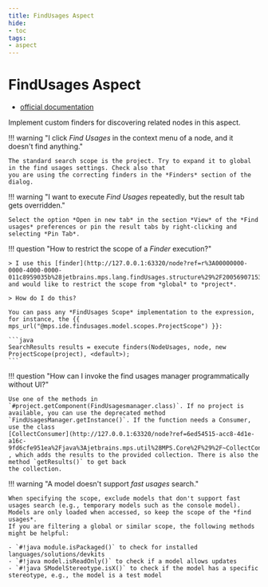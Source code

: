 ```yaml
---
title: FindUsages Aspect
hide:
- toc
tags:
- aspect
---
```


# FindUsages Aspect

- [official documentation](https://www.jetbrains.com/help/mps/find-usages.html#specificstatements)

Implement custom finders for discovering related nodes in this aspect.

!!! warning "I click *Find Usages* in the context menu of a node, and it doesn't find anything."

    The standard search scope is the project. Try to expand it to global in the find usages settings. Check also that
    you are using the correcting finders in the *Finders* section of the dialog. 

!!! warning "I want to execute *Find Usages* repeatedly, but the result tab gets overridden."

    Select the option *Open in new tab* in the section *View* of the *Find usages* preferences or pin the result tabs by right-clicking and selecting *Pin Tab*.

!!! question "How to restrict the scope of a *Finder* execution?"

    > I use this [finder](http://127.0.0.1:63320/node?ref=r%3A00000000-0000-4000-0000-011c8959035b%28jetbrains.mps.lang.findUsages.structure%29%2F2005690715325995353) and would like to restrict the scope from *global* to *project*. 

    > How do I do this?
    
    You can pass any *FindUsages Scope* implementation to the expression, for instance, the {{ mps_url("@mps.ide.findusages.model.scopes.ProjectScope") }}:

    ```java    
    SearchResults results = execute finders(NodeUsages, node, new ProjectScope(project), <default>);
    ```

!!! question "How can I invoke the find usages manager programmatically without UI?"

    Use one of the methods in `#project.getComponent(FindUsagesmanager.class)`. If no project is available, you can use the deprecated method
    `FindUsagesManager.getInstance()`. If the function needs a Consumer, use the class
    [CollectConsumer](http://127.0.0.1:63320/node?ref=6ed54515-acc8-4d1e-a16c-9fd6cfe951ea%2Fjava%3Ajetbrains.mps.util%28MPS.Core%2F%29%2F~CollectConsumer) , which adds the results to the provided collection. There is also the method `getResults()` to get back
    the collection.

!!! warning "A model doesn't support *fast usages* search."

    When specifying the scope, exclude models that don't support fast usages search (e.g., temporary models such as the console model).
    Models are only loaded when accessed, so keep the scope of the *find usages*.
    If you are filtering a global or similar scope, the following methods might be helpful: 
    
    - `#!java module.isPackaged()` to check for installed languages/solutions/devkits
    - `#!java model.isReadOnly()` to check if a model allows updates
    - `#!java SModelStereotype.isX()` to check if the model has a specific stereotype, e.g., the model is a test model
